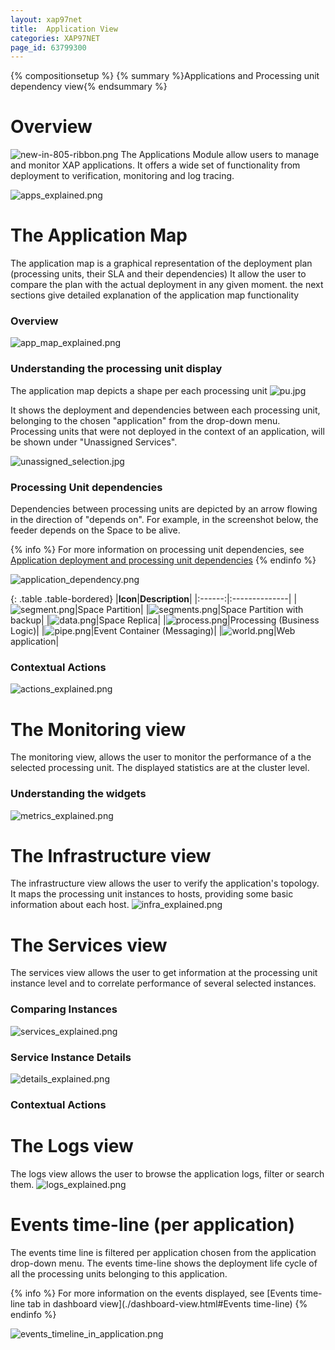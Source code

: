 ```yaml
---
layout: xap97net
title:  Application View
categories: XAP97NET
page_id: 63799300
---
```


{% compositionsetup %}
{% summary %}Applications and Processing unit dependency view{% endsummary %}

# Overview

![new-in-805-ribbon.png](/attachment_files/xap97net/new-in-805-ribbon.png)
The Applications Module allow users to manage and monitor XAP applications.
It offers a wide set of functionality from deployment to verification, monitoring and log tracing.

![apps_explained.png](/attachment_files/xap97net/apps_explained.png)

# The Application Map

The application map is a graphical representation of the deployment plan (processing units, their SLA and their dependencies)
It allow the user to compare the plan with the actual deployment in any given moment. the next sections give detailed explanation of the application map functionality

### Overview

![app_map_explained.png](/attachment_files/xap97net/app_map_explained.png)

### Understanding the processing unit display

The application map depicts a shape per each processing unit
![pu.jpg](/attachment_files/xap97net/pu.jpg)

It shows the deployment and dependencies between each processing unit, belonging to the chosen "application" from the drop-down menu.
Processing units that were not deployed in the context of an application, will be shown under "Unassigned Services".

![unassigned_selection.jpg](/attachment_files/xap97net/unassigned_selection.jpg)

### Processing Unit dependencies

Dependencies between processing units are depicted by an arrow flowing in the direction of "depends on".
For example, in the screenshot below, the feeder depends on the Space to be alive.

{% info %}
For more information on processing unit dependencies, see [Application deployment and processing unit dependencies]({%currentversion%}/deploying-onto-the-service-grid.html)
{% endinfo %}

![application_dependency.png](/attachment_files/xap97net/application_dependency.png)

{: .table .table-bordered}
|**Icon**|**Description**|
|:------:|:--------------|
|![segment.png](/attachment_files/xap97net/segment.png)|Space Partition|
|![segments.png](/attachment_files/xap97net/segments.png)|Space Partition with backup|
|![data.png](/attachment_files/xap97net/data.png)|Space Replica|
|![process.png](/attachment_files/xap97net/process.png)|Processing (Business Logic)|
|![pipe.png](/attachment_files/xap97net/pipe.png)|Event Container (Messaging)|
|![world.png](/attachment_files/xap97net/world.png)|Web application|

### Contextual Actions

![actions_explained.png](/attachment_files/xap97net/actions_explained.png)

# The Monitoring view

The monitoring view, allows the user to monitor the performance of a the selected processing unit. The displayed statistics are at the cluster level.

### Understanding the widgets

![metrics_explained.png](/attachment_files/xap97net/metrics_explained.png)

# The Infrastructure view

The infrastructure view allows the user to verify the application's topology. It maps the processing unit instances to hosts, providing some basic information about each host.
![infra_explained.png](/attachment_files/xap97net/infra_explained.png)

# The Services view

The services view allows the user to get information at the processing unit instance level and to correlate performance of several selected instances.

### Comparing Instances

![services_explained.png](/attachment_files/xap97net/services_explained.png)

### Service Instance Details

![details_explained.png](/attachment_files/xap97net/details_explained.png)

### Contextual Actions

# The Logs view

The logs view allows the user to browse the application logs, filter or search them.
![logs_explained.png](/attachment_files/xap97net/logs_explained.png)

# Events time-line (per application)

The events time line is filtered per application chosen from the application drop-down menu.
The events time-line shows the deployment life cycle of all the processing units belonging to this application.

{% info %}
For more information on the events displayed, see [Events time-line tab in dashboard view](./dashboard-view.html#Events time-line)
{% endinfo %}

![events_timeline_in_application.png](/attachment_files/xap97net/events_timeline_in_application.png)
